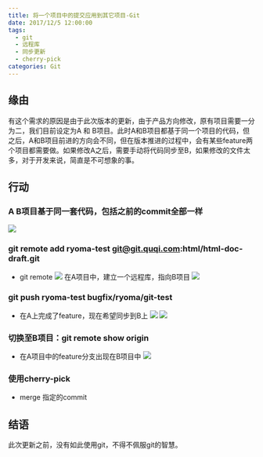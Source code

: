 ```yaml
---
title: 将一个项目中的提交应用到其它项目-Git
date: 2017/12/5 12:00:00
tags:
  - git
  - 远程库
  - 同步更新
  - cherry-pick
categories: Git
---
```


## 缘由
有这个需求的原因是由于此次版本的更新，由于产品方向修改，原有项目需要一分为二，我们目前设定为A 和 B项目。此时A和B项目都基于同一个项目的代码，但之后，A和B项目前进的方向会不同，但在版本推进的过程中，会有某些feature两个项目都需要做。如果修改A之后，需要手动将代码同步至B，如果修改的文件太多，对于开发来说，简直是不可想象的事。
<!-- more -->

## 行动
### A B项目基于同一套代码，包括之前的commit全部一样
![](https://img.ryoma.top/Git/2_0.png)

### git remote add ryoma-test git@git.quqi.com:html/html-doc-draft.git
- git remote
![](https://img.ryoma.top/Git/2_2.png)
在A项目中，建立一个远程库，指向B项目
![](https://img.ryoma.top/Git/2_1.png)

### git push ryoma-test bugfix/ryoma/git-test
- 在A上完成了feature，现在希望同步到B上
![](https://img.ryoma.top/Git/2_4.png)
![](https://img.ryoma.top/Git/2_3.png)

### 切换至B项目：git remote show origin
- 在A项目中的feature分支出现在B项目中
![](https://img.ryoma.top/Git/2_5.png)

### 使用cherry-pick
- merge 指定的commit

## 结语
此次更新之前，没有如此使用git，不得不佩服git的智慧。